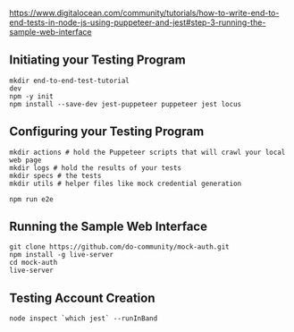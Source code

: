 https://www.digitalocean.com/community/tutorials/how-to-write-end-to-end-tests-in-node-js-using-puppeteer-and-jest#step-3-running-the-sample-web-interface

## Initiating your Testing Program
```
mkdir end-to-end-test-tutorial
dev
npm -y init
npm install --save-dev jest-puppeteer puppeteer jest locus
```

## Configuring your Testing Program
```
mkdir actions # hold the Puppeteer scripts that will crawl your local web page
mkdir logs # hold the results of your tests
mkdir specs # the tests
mkdir utils # helper files like mock credential generation

npm run e2e
```

## Running the Sample Web Interface
```
git clone https://github.com/do-community/mock-auth.git
npm install -g live-server
cd mock-auth
live-server
```

## Testing Account Creation
```
node inspect `which jest` --runInBand
```
